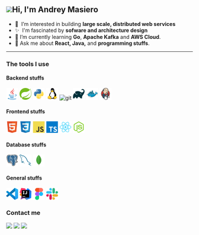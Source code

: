 ## <img src="https://media.giphy.com/media/hvRJCLFzcasrR4ia7z/giphy.gif" width="25px">Hi, I'm Andrey Masiero  
- :monocle_face: &nbsp;I’m interested in building **large scale, distributed web services**
- ✨ &nbsp;I'm fascinated by **sofware and architecture design**
- 🌱 I’m currently learning **Go**, **Apache Kafka** and **AWS Cloud**.
- 💬 Ask me about **React, Java,** and **programming stuffs**.
<hr />

### The tools I use
#### Backend stuffs 
<p align="left">
  <img src="https://raw.githubusercontent.com/devicons/devicon/master/icons/java/java-original.svg" alt="java" width="32" height="32"/>
  <img src="https://raw.githubusercontent.com/devicons/devicon/master/icons/spring/spring-original.svg" alt="spring" width="32" height="32"/>
  <img src="https://raw.githubusercontent.com/devicons/devicon/master/icons/python/python-original.svg" alt="python" width="32" height="32"/>
  <img src="https://raw.githubusercontent.com/devicons/devicon/master/icons/linux/linux-original.svg" alt="linux" width="32" height="32"/>
  <img src="https://www.vectorlogo.zone/logos/git-scm/git-scm-icon.svg" alt="git" width="32" height="32"/>
  <img src="https://raw.githubusercontent.com/devicons/devicon/master/icons/gradle/gradle-plain.svg" alt="gradle" width="32" height="32"/>
  <img src="https://raw.githubusercontent.com/devicons/devicon/master/icons/docker/docker-original.svg" alt="docker" width="32" height="32"/>
  <img src="https://raw.githubusercontent.com/devicons/devicon/master/icons/jenkins/jenkins-original.svg" alt="jenkins" width="32" height="32"/>
</p>

#### Frontend stuffs
<p align="left">
  <img src="https://raw.githubusercontent.com/devicons/devicon/master/icons/html5/html5-original.svg" alt="html5" width="32" height="32"/>
  <img src="https://raw.githubusercontent.com/devicons/devicon/master/icons/css3/css3-original.svg" alt="css3" width="32" height="32"/>
  <img src="https://raw.githubusercontent.com/devicons/devicon/master/icons/javascript/javascript-original.svg" alt="javascript" width="32" height="32"/>
  <img src="https://raw.githubusercontent.com/devicons/devicon/master/icons/typescript/typescript-original.svg" alt="typescript" width="32" height="32"/>
  <img src="https://raw.githubusercontent.com/devicons/devicon/master/icons/react/react-original.svg" alt="react" width="32" height="32"/>
  <img src="https://raw.githubusercontent.com/devicons/devicon/master/icons/nodejs/nodejs-original.svg" alt="nodejs" width="32" height="32"/>
</p>

#### Database stuffs
<p align="left">
  <img src="https://raw.githubusercontent.com/devicons/devicon/master/icons/postgresql/postgresql-original.svg" alt="postgresql" width="32" height="32"/>
  <img src="https://raw.githubusercontent.com/devicons/devicon/master/icons/mysql/mysql-original.svg" alt="mysql" width="32" height="32"/>
  <img src="https://raw.githubusercontent.com/devicons/devicon/master/icons/mongodb/mongodb-original.svg" alt="mongodb" width="32" height="32"/>
</p>

#### General stuffs
<p align="left">
  <img src="https://raw.githubusercontent.com/devicons/devicon/master/icons/vscode/vscode-original.svg" alt="vscode" width="32" height="32"/>
  <img src="https://raw.githubusercontent.com/devicons/devicon/master/icons/intellij/intellij-original.svg" alt="intellij" width="32" height="32"/>
  <img src="https://raw.githubusercontent.com/devicons/devicon/master/icons/figma/figma-original.svg" alt="figma" width="32" height="32"/>
  <img src="https://raw.githubusercontent.com/devicons/devicon/master/icons/slack/slack-original.svg" alt="slack" width="32" height="32"/>
</p>

<!--
<a href="https://andreymasiero.com/">
  <img height="180em" align="center" src="https://github-readme-stats.vercel.app/api?username=amasiero&show_icons=true&theme=dracula" />
  <img height="180em" align="center" src="https://github-readme-stats.vercel.app/api/top-langs/?username=amasiero&layout=compact&theme=dracula&langs_count=8" />
</a>
<hr />

### Watch a snake-eating 🐍 my contribution graph on Github

![snake](https://raw.githubusercontent.com/amasiero/amasiero/output/github-contribution-grid-snake.svg)
-->
### Contact me

<div> 
  <a href="https://www.youtube.com/andreymasiero" target="_blank"><img src="https://img.shields.io/badge/YouTube-FF0000?style=for-the-badge&logo=youtube&logoColor=white" target="_blank"></a>
  <a href = "mailto:andreymasiero@gmail.com"><img src="https://img.shields.io/badge/-Gmail-%23333?style=for-the-badge&logo=gmail&logoColor=white" target="_blank"></a>
  <a href="https://www.linkedin.com/in/andreymasiero" target="_blank"><img src="https://img.shields.io/badge/-LinkedIn-%230077B5?style=for-the-badge&logo=linkedin&logoColor=white" target="_blank"></a> 
 
</div>
<!--
**amasiero/amasiero** is a ✨ _special_ ✨ repository because its `README.md` (this file) appears on your GitHub profile.

Here are some ideas to get you started:

- 🔭 I’m currently working on ...
- 🌱 I’m currently learning ...
- 👯 I’m looking to collaborate on ...
- 🤔 I’m looking for help with ...
- 💬 Ask me about ...
- 📫 How to reach me: ...
- 😄 Pronouns: ...
- ⚡ Fun fact: ...
-->

